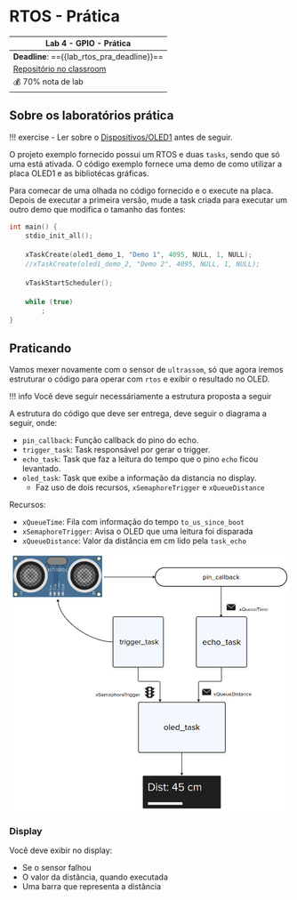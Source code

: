 # RTOS - Prática

| Lab 4 - GPIO - Prática                                 |
|--------------------------------------------------------|
| **Deadline**: =={{lab_rtos_pra_deadline}}==            |
| [Repositório no classroom]({{lab_rtos_pra_classroom}}) |
| 💰 70% nota de lab                                     |

## Sobre os laboratórios prática

!!! exercise
    - Ler sobre o [Dispositivos/OLED1](/site/dispositivos/oled1) antes de seguir.
    
O projeto exemplo fornecido possui um RTOS e duas `tasks`, sendo que só uma está ativada. O código exemplo fornece uma demo de como utilizar a placa OLED1 e as bibliotécas gráficas.

Para comecar de uma olhada no código fornecido e o execute na placa. Depois de executar a primeira versão, mude a task criada para executar um outro demo que modifica o tamanho das fontes:

```c
int main() {
    stdio_init_all();

    xTaskCreate(oled1_demo_1, "Demo 1", 4095, NULL, 1, NULL);
    //xTaskCreate(oled1_demo_2, "Demo 2", 4095, NULL, 1, NULL);

    vTaskStartScheduler();

    while (true)
        ;
}
```

## Praticando

Vamos mexer novamente com o sensor de `ultrassom`, só que agora iremos estruturar o código para operar com `rtos` e exibir o resultado no OLED. 

!!! info
    Você deve seguir necessáriamente a estrutura proposta a seguir

A estrutura do código que deve ser entrega, deve seguir o diagrama a seguir, onde:

- `pin_callback`: Função callback do pino do echo.
- `trigger_task`: Task responsável por gerar o trigger.
- `echo_task`: Task que faz a leitura do tempo que o pino `echo` ficou levantado.
- `oled_task`: Task que exibe a informação da distancia no display.
    - Faz uso de dois recursos, `xSemaphoreTrigger` e `xQueueDistance`

Recursos:
    
- `xQueueTime`: Fila com informação do tempo `to_us_since_boot`
- `xSemaphoreTrigger`: Avisa o OLED que uma leitura foi disparada
- `xQueueDistance`: Valor da distância em cm lido pela `task_echo`

![](imgs/lab-rtos-pra.png)

### Display

Você deve exibir no display:

- Se o sensor falhou
- O valor da distância, quando executada
- Uma barra que representa a distância


